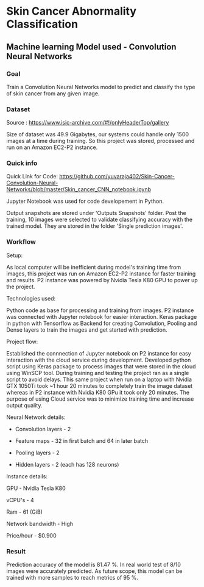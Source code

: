 # Skin Cancer Abnormality Classification 
## Machine learning Model used - Convolution Neural Networks

### Goal
Train a Convolution Neural Networks model to predict and classify the type of skin cancer from any given image.

### Dataset 
Source : https://www.isic-archive.com/#!/onlyHeaderTop/gallery

Size of dataset was 49.9 Gigabytes, our systems could handle only 1500 images at a time during training.
So this project was stored, processed and run on an Amazon EC2-P2 instance. 

### Quick info
Quick Link for Code: https://github.com/yuvaraja402/Skin-Cancer-Convolution-Neural-Networks/blob/master/Skin_cancer_CNN_notebook.ipynb

Jupyter Notebook was used for code developement in Python.

Output snapshots are stored under 'Outputs Snapshots' folder.
Post the training, 10 images were selected to validate classifying accuracy with the trained model. They are stored in the folder 'Single prediction images'.

### Workflow
Setup:

As local computer will be inefficient during model's training time from images, this project was run on Amazon EC2-P2 instance for faster training and results.
P2 instance was powered by Nvidia Tesla K80 GPU to power up the project. 

Technologies used:

Python code as base for processing and training from images.
P2 instance was connected with Jupyter notebook for easier interaction.
Keras package in python with Tensorflow as Backend for creating Convolution, Pooling and Dense layers to train the images and get started with prediction.

Project flow:

Established the connnection of Jupyter notebook on P2 instance for easy interaction with the cloud service during development. Developed python script using Keras package to process images that were stored in the cloud using WinSCP tool. During training and testing the project ran as a single script to avoid delays. This same project when run on a laptop with Nvidia GTX 1050Ti took ~1 hour 20 minutes to completely train the image dataset whereas in P2 instance with Nvidia K80 GPu it took only 20 minutes. The purpose of using Cloud service was to minimize training time and increase output quality.

Neural Network details:

* Convolution layers - 2

* Feature maps - 32 in first batch and 64 in later batch 

* Pooling layers - 2

* Hidden layers - 2 (each has 128 neurons)


Instance details:

GPU - Nvidia Tesla K80

vCPU's - 4

Ram - 61 (GiB)

Network bandwidth - High

Price/hour - $0.900

### Result
Prediction accuracy of the model is 81.47 %.
In real world test of 8/10 images were accurately predicted.
As future scope, this model can be trained with more samples to reach metrics of 95 %.
